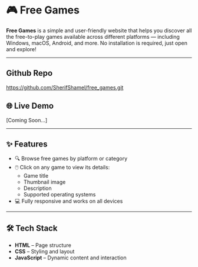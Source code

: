 # 🎮 Free Games

**Free Games** is a simple and user-friendly website that helps you discover all the free-to-play games available across different platforms — including Windows, macOS, Android, and more. No installation is required, just open and explore!

---
## Github Repo

https://github.com/SherifShamel/free_games.git


## 🌐 Live Demo

[Coming Soon...]

---

## ✨ Features

- 🔍 Browse free games by platform or category
- 🖱️ Click on any game to view its details:
  - Game title
  - Thumbnail image
  - Description
  - Supported operating systems
- 💻 Fully responsive and works on all devices

---

## 🛠️ Tech Stack

- **HTML** – Page structure
- **CSS** – Styling and layout
- **JavaScript** – Dynamic content and interaction
